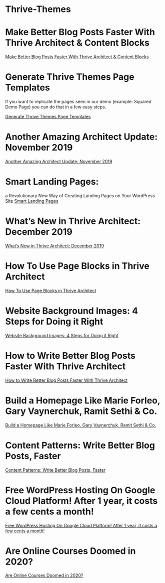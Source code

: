 # Thrive-Themes

# Make Better Blog Posts Faster With Thrive Architect & Content Blocks
[Make Better Blog Posts Faster With Thrive Architect & Content Blocks](https://www.youtube.com/watch?v=g24g-s0Ga6c)

# Generate Thrive Themes Page Templates

If you want to replicate the pages seen in our demo (example: Squared Demo Page) you can do that in a few easy steps.

[Generate Thrive Themes Page Templates](https://thrivethemes.com/tkb_item/generate-thrive-themes-page-templates/)

# Another Amazing Architect Update: November 2019
[Another Amazing Architect Update: November 2019](https://thrivethemes.com/architect-november-2019/)

# Smart Landing Pages:
a Revolutionary New Way of Creating Landing Pages on Your WordPress Site
[Smart Landing Pages](https://thrivethemes.com/architect/smart-landing-pages/)

# What’s New in Thrive Architect: December 2019
[What’s New in Thrive Architect: December 2019](https://thrivethemes.com/architect-december-2019/)

# How To Use Page Blocks in Thrive Architect
[How To Use Page Blocks in Thrive Architect](https://www.youtube.com/watch?v=j25YPfE6QzA)

# Website Background Images: 4 Steps for Doing it Right
[Website Background Images: 4 Steps for Doing it Right](https://www.youtube.com/watch?v=C55xYgwj0Hs)

# How to Write Better Blog Posts Faster With Thrive Architect
[How to Write Better Blog Posts Faster With Thrive Architect](https://www.youtube.com/watch?v=_nQ96EuQuHA)

# Build a Homepage Like Marie Forleo, Gary Vaynerchuk, Ramit Sethi & Co.
[Build a Homepage Like Marie Forleo, Gary Vaynerchuk, Ramit Sethi & Co.](https://www.youtube.com/watch?v=3cXDGV1Be_Q)

# Content Patterns: Write Better Blog Posts, Faster
[Content Patterns: Write Better Blog Posts, Faster](https://www.youtube.com/watch?v=Acfdn-CTytM)


# Free WordPress Hosting On Google Cloud Platform! After 1 year, it costs a few cents a month!

[Free WordPress Hosting On Google Cloud Platform! After 1 year, it costs a few cents a month!](https://www.youtube.com/watch?v=cG9kv5-5bPI)

# Are Online Courses Doomed in 2020?

[Are Online Courses Doomed in 2020?](https://www.youtube.com/watch?v=ulS_hG9uY_w)








